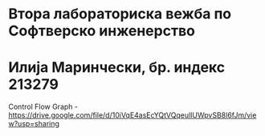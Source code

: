 # Втора лабораториска вежба по Софтверско инженерство 
# Илија Маринчески, бр. индекс 213279 
 Control Flow Graph -  https://drive.google.com/file/d/10iVqE4asEcYQtVQqeulIUWpvSB8l6fJm/view?usp=sharing

